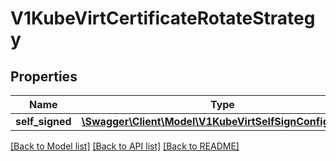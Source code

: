 # V1KubeVirtCertificateRotateStrategy

## Properties
Name | Type | Description | Notes
------------ | ------------- | ------------- | -------------
**self_signed** | [**\Swagger\Client\Model\V1KubeVirtSelfSignConfiguration**](V1KubeVirtSelfSignConfiguration.md) |  | [optional] 

[[Back to Model list]](../README.md#documentation-for-models) [[Back to API list]](../README.md#documentation-for-api-endpoints) [[Back to README]](../README.md)


